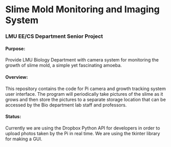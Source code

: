 # Slime Mold Monitoring and Imaging System
### LMU EE/CS Department Senior Project

#### Purpose: 
Provide LMU Biology Department with camera system for monitoring the growth of slime mold, 
a simple yet fascinating amoeba.

#### Overview: 
This repository contains the code for Pi camera and growth tracking system user interface. 
The program will periodically take pictures of the slime as it grows and then store the pictures 
to a separate storage location that can be accessed by the Bio department lab staff and professors. 

#### Status:
Currently we are using the Dropbox Python API for developers in order to upload photos
taken by the Pi in real time. We are using the tkinter library for making a GUI.

